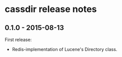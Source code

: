 cassdir release notes
=====================

0.1.0 - 2015-08-13
------------------

First release:

- Redis-implementation of Lucene's Directory class.
